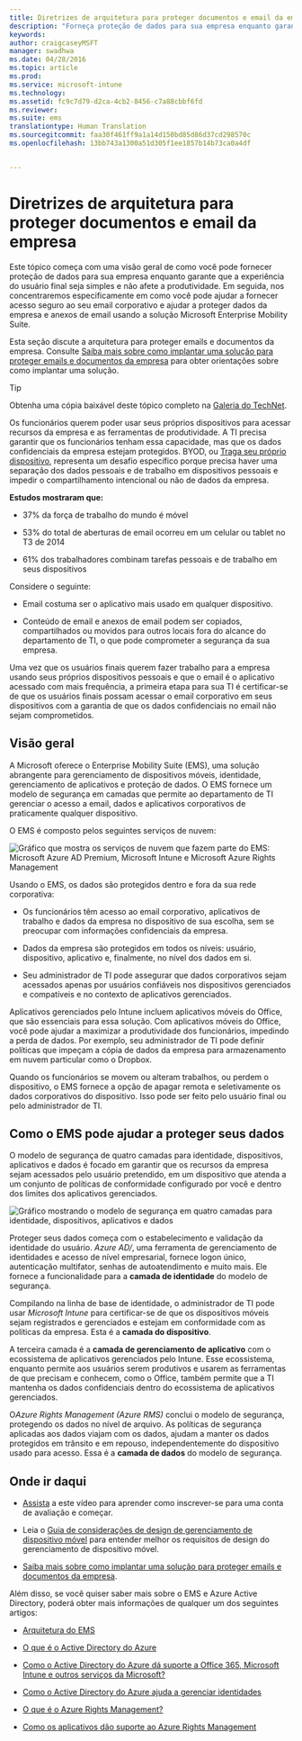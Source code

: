```yaml
---
title: Diretrizes de arquitetura para proteger documentos e email da empresa
description: "Forneça proteção de dados para sua empresa enquanto garante que a experiência do usuário final seja simples e não afete a produtividade."
keywords: 
author: craigcaseyMSFT
manager: swadhwa
ms.date: 04/28/2016
ms.topic: article
ms.prod: 
ms.service: microsoft-intune
ms.technology: 
ms.assetid: fc9c7d79-d2ca-4cb2-8456-c7a88cbbf6fd
ms.reviewer: 
ms.suite: ems
translationtype: Human Translation
ms.sourcegitcommit: faa30f461ff9a1a14d150bd85d86d37cd298570c
ms.openlocfilehash: 13bb743a1300a51d305f1ee1857b14b73ca0a4df


---
```


# Diretrizes de arquitetura para proteger documentos e email da empresa
Este tópico começa com uma visão geral de como você pode fornecer proteção de dados para sua empresa enquanto garante que a experiência do usuário final seja simples e não afete a produtividade. Em seguida, nos concentraremos especificamente em como você pode ajudar a fornecer acesso seguro ao seu email corporativo e ajudar a proteger dados da empresa e anexos de email usando a solução Microsoft Enterprise Mobility Suite.

Esta seção discute a arquitetura para proteger emails e documentos da empresa. Consulte [Saiba mais sobre como implantar uma solução para proteger emails e documentos da empresa](learn-how-to-deploy-a-solution-for-protecting-company-email-and-documents.md) para obter orientações sobre como implantar uma solução.

> [!TIP]
> Obtenha uma cópia baixável deste tópico completo na [Galeria do TechNet](https://gallery.technet.microsoft.com/Managing-Access-and-Help-b7a05d0d/file/140056/1/Managing%20Access%20and%20Help%20Protect%20Corporate%20Email%20Data%20on%20Mobile%20Devices.pdf).

Os funcionários querem poder usar seus próprios dispositivos para acessar recursos da empresa e as ferramentas de produtividade. A TI precisa garantir que os funcionários tenham essa capacidade, mas que os dados confidenciais da empresa estejam protegidos. BYOD, ou [Traga seu próprio dispositivo](byod-design-considerations-guide.md), representa um desafio específico porque precisa haver uma separação dos dados pessoais e de trabalho em dispositivos pessoais e impedir o compartilhamento intencional ou não de dados da empresa.

**Estudos mostraram que:**

-   37% da força de trabalho do mundo é móvel

-   53% do total de aberturas de email ocorreu em um celular ou tablet no T3 de 2014

-   61% dos trabalhadores combinam tarefas pessoais e de trabalho em seus dispositivos

Considere o seguinte:

-   Email costuma ser o aplicativo mais usado em qualquer dispositivo.

-   Conteúdo de email e anexos de email podem ser copiados, compartilhados ou movidos para outros locais fora do alcance do departamento de TI, o que pode comprometer a segurança da sua empresa.

Uma vez que os usuários finais querem fazer trabalho para a empresa usando seus próprios dispositivos pessoais e que o email é o aplicativo acessado com mais frequência, a primeira etapa para sua TI é certificar-se de que os usuários finais possam acessar o email corporativo em seus dispositivos com a garantia de que os dados confidenciais no email não sejam comprometidos.

## Visão geral
A Microsoft oferece o Enterprise Mobility Suite (EMS), uma solução abrangente para gerenciamento de dispositivos móveis, identidade, gerenciamento de aplicativos e proteção de dados. O EMS fornece um modelo de segurança em camadas que permite ao departamento de TI gerenciar o acesso a email, dados e aplicativos corporativos de praticamente qualquer dispositivo.

O EMS é composto pelos seguintes serviços de nuvem:

![Gráfico que mostra os serviços de nuvem que fazem parte do EMS: Microsoft Azure AD Premium, Microsoft Intune e Microsoft Azure Rights Management](./media/ProtectEmail/Enterprise-Mobility-Suite.png)

Usando o EMS, os dados são protegidos dentro e fora da sua rede corporativa:

-   Os funcionários têm acesso ao email corporativo, aplicativos de trabalho e dados da empresa no dispositivo de sua escolha, sem se preocupar com informações confidenciais da empresa.

-   Dados da empresa são protegidos em todos os níveis: usuário, dispositivo, aplicativo e, finalmente, no nível dos dados em si.

-   Seu administrador de TI pode assegurar que dados corporativos sejam acessados apenas por usuários confiáveis nos dispositivos gerenciados e compatíveis e no contexto de aplicativos gerenciados.

Aplicativos gerenciados pelo Intune incluem aplicativos móveis do Office, que são essenciais para essa solução. Com aplicativos móveis do Office, você pode ajudar a maximizar a produtividade dos funcionários, impedindo a perda de dados. Por exemplo, seu administrador de TI pode definir políticas que impeçam a cópia de dados da empresa para armazenamento em nuvem particular como o Dropbox.

Quando os funcionários se movem ou alteram trabalhos, ou perdem o dispositivo, o EMS fornece a opção de apagar remota e seletivamente os dados corporativos do dispositivo. Isso pode ser feito pelo usuário final ou pelo administrador de TI.

## Como o EMS pode ajudar a proteger seus dados
O modelo de segurança de quatro camadas para identidade, dispositivos, aplicativos e dados é focado em garantir que os recursos da empresa sejam acessados pelo usuário pretendido, em um dispositivo que atenda a um conjunto de políticas de conformidade configurado por você e dentro dos limites dos aplicativos gerenciados.

![Gráfico mostrando o modelo de segurança em quatro camadas para identidade, dispositivos, aplicativos e dados](./media/ProtectEmail/Protecting_your_data.png)

Proteger seus dados começa com o estabelecimento e validação da identidade do usuário. *Azure AD/*, uma ferramenta de gerenciamento de identidades e acesso de nível empresarial, fornece logon único, autenticação multifator, senhas de autoatendimento e muito mais. Ele fornece a funcionalidade para a **camada de identidade** do modelo de segurança.

Compilando na linha de base de identidade, o administrador de TI pode usar *Microsoft Intune* para certificar-se de que os dispositivos móveis sejam registrados e gerenciados e estejam em conformidade com as políticas da empresa. Esta é a **camada do dispositivo**.

A terceira camada é a **camada de gerenciamento de aplicativo** com o ecossistema de aplicativos gerenciados pelo Intune. Esse ecossistema, enquanto permite aos usuários serem produtivos e usarem as ferramentas de que precisam e conhecem, como o Office, também permite que a TI mantenha os dados confidenciais dentro do ecossistema de aplicativos gerenciados.

O*Azure Rights Management (Azure RMS)* conclui o modelo de segurança, protegendo os dados no nível de arquivo. As políticas de segurança aplicadas aos dados viajam com os dados, ajudam a manter os dados protegidos em trânsito e em repouso, independentemente do dispositivo usado para acesso. Essa é a **camada de dados** do modelo de segurança.

## Onde ir daqui
- [Assista](https://www.youtube.com/watch?v=ltcZvm4VOFU) a este vídeo para aprender como inscrever-se para uma conta de avaliação e começar.

- Leia o [Guia de considerações de design de gerenciamento de dispositivo móvel](mdm-design-considerations-guide.md) para entender melhor os requisitos de design do gerenciamento de dispositivo móvel.

- [Saiba mais sobre como implantar uma solução para proteger emails e documentos da empresa](learn-how-to-deploy-a-solution-for-protecting-company-email-and-documents.md).

Além disso, se você quiser saber mais sobre o EMS e Azure Active Directory, poderá obter mais informações de qualquer um dos seguintes artigos:
- [Arquitetura do EMS](https://azure.microsoft.com/documentation/infographics/enterprise-mobility/)

- [O que é o Active Directory do Azure](/active-directory/active-directory-whatis)

- [Como o Active Directory do Azure dá suporte a Office 365, Microsoft Intune e outros serviços da Microsoft?](/active-directory/active-directory-administer#what-is-an-azure-ad-tenant)

- [Como o Active Directory do Azure ajuda a gerenciar identidades](/active-directory/active-directory-administer)

- [O que é o Azure Rights Management?](/rights-management/understand-explore/what-is-azure-rms)

- [Como os aplicativos dão suporte ao Azure Rights Management](/rights-management/understand-explore/applications-support)



<!--HONumber=Sep16_HO1-->


